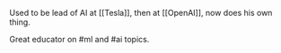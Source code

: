 Used to be lead of AI at [[Tesla]], then at [[OpenAI]], now does his own thing.

Great educator on #ml and #ai topics.